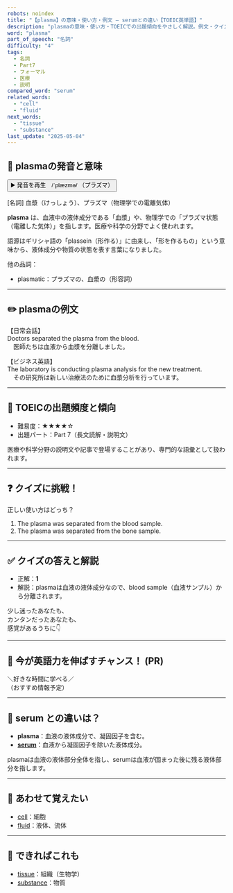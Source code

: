 ```yaml
---
robots: noindex
title: "【plasma】の意味・使い方・例文 ― serumとの違い【TOEIC英単語】"
description: "plasmaの意味・使い方・TOEICでの出題傾向をやさしく解説。例文・クイズ付きでserumとの違いもわかりやすく学べます。"
word: "plasma"
part_of_speech: "名詞"
difficulty: "4"
tags:
  - 名詞
  - Part7
  - フォーマル
  - 医療
  - 説明
compared_word: "serum"
related_words:
  - "cell"
  - "fluid"
next_words:
  - "tissue"
  - "substance"
last_update: "2025-05-04"
---
```


## 🔰 plasmaの発音と意味

<button class="play-audio" onclick="playTTS('plasma')">
  <span class="play-audio-main">
    ▶️ 発音を再生　/ˈplæzmə/
  </span>
  <span class="play-audio-sub">
    （プラズマ）
  </span>
</button>

[名詞] 血漿（けっしょう）、プラズマ（物理学での電離気体）

**plasma** は、血液中の液体成分である「血漿」や、物理学での「プラズマ状態（電離した気体）」を指します。医療や科学の分野でよく使われます。

語源はギリシャ語の「plassein（形作る）」に由来し、「形を作るもの」という意味から、液体成分や物質の状態を表す言葉になりました。

他の品詞：  
- plasmatic：プラズマの、血漿の（形容詞）

---

## ✏️ plasmaの例文

【日常会話】  
Doctors separated the plasma from the blood.  
　医師たちは血液から血漿を分離しました。

【ビジネス英語】  
The laboratory is conducting plasma analysis for the new treatment.  
　その研究所は新しい治療法のために血漿分析を行っています。

---

## 🎯 TOEICの出題頻度と傾向

- 難易度：★★★★☆
- 出題パート：Part 7（長文読解・説明文）

医療や科学分野の説明文や記事で登場することがあり、専門的な語彙として扱われます。

---

## ❓ クイズに挑戦！

正しい使い方はどっち？

1. The plasma was separated from the blood sample.  
2. The plasma was separated from the bone sample.

---

## ✅ クイズの答えと解説

- 正解：**1**
- 解説：plasmaは血液の液体成分なので、blood sample（血液サンプル）から分離されます。

少し迷ったあなたも、  
カンタンだったあなたも、  
感覚があるうちに👇️

---

## 🚀 今が英語力を伸ばすチャンス！ (PR)

<div class="info-center">
＼好きな時間に学べる／<br>  
（おすすめ情報予定）
</div>

---

## 🤔  serum との違いは？

- **plasma**：血液の液体成分で、凝固因子を含む。
- **[serum](/word/serum/)**：血液から凝固因子を除いた液体成分。

plasmaは血液の液体部分全体を指し、serumは血液が固まった後に残る液体部分を指します。

---

## 🧩 あわせて覚えたい

- [cell](/word/cell/)：細胞
- [fluid](/word/fluid/)：液体、流体

---

## 📖 できればこれも

- [tissue](/word/tissue/)：組織（生物学）
- [substance](/word/substance/)：物質

<!-- cvid: aid25_bid36 -->
